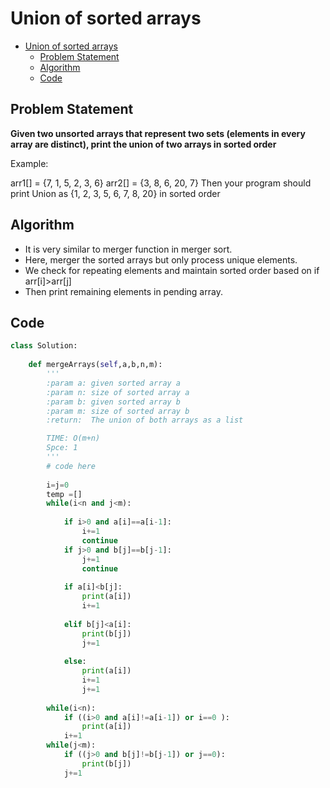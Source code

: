 # Union of sorted arrays
- [Union of sorted arrays](#union-of-sorted-arrays)
  - [Problem Statement](#problem-statement)
  - [Algorithm](#algorithm)
  - [Code](#code)

## Problem Statement 
**Given two unsorted arrays that represent two sets (elements in every array are distinct), print the union  of two arrays in sorted order**

Example: 

arr1[] = {7, 1, 5, 2, 3, 6} 
arr2[] = {3, 8, 6, 20, 7} 
Then your program should print Union as {1, 2, 3, 5, 6, 7, 8, 20} in sorted order

## Algorithm 
- It is very similar to merger function in merger sort.
- Here, merger the sorted arrays but only process unique elements.
- We check for repeating elements and maintain sorted order based on if arr[i]>arr[j]
- Then print remaining elements in pending array.
  
## Code 
```python
class Solution:
    
    def mergeArrays(self,a,b,n,m):
        '''
        :param a: given sorted array a
        :param n: size of sorted array a
        :param b: given sorted array b
        :param m: size of sorted array b
        :return:  The union of both arrays as a list

        TIME: O(m+n)
        Spce: 1
        '''
        # code here 
        
        i=j=0
        temp =[]
        while(i<n and j<m):
            
            if i>0 and a[i]==a[i-1]:
                i+=1
                continue
            if j>0 and b[j]==b[j-1]:
                j+=1
                continue
            
            if a[i]<b[j]:
                print(a[i])
                i+=1
                
            elif b[j]<a[i]:
                print(b[j])
                j+=1
                
            else:
                print(a[i])
                i+=1
                j+=1
                
        while(i<n):
            if ((i>0 and a[i]!=a[i-1]) or i==0 ):
                print(a[i])
            i+=1
        while(j<m):
            if ((j>0 and b[j]!=b[j-1]) or j==0):
                print(b[j])
            j+=1
            
```